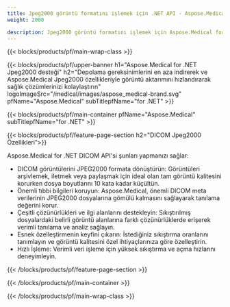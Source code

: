 ```yaml
---
title: Jpeg2000 görüntü formatını işlemek için .NET API - Aspose.Medical
weight: 2000

description: Jpeg2000 görüntü formatını işlemek için Aspose.Medical for .NET API
---
```


{{< blocks/products/pf/main-wrap-class >}}

{{< blocks/products/pf/upper-banner h1="Aspose.Medical for .NET Jpeg2000 desteği" h2="Depolama gereksinimlerini en aza indirerek ve Aspose.Medical Jpeg2000 özellikleriyle görüntü aktarımını hızlandırarak sağlık çözümlerinizi kolaylaştırın" logoImageSrc="/medical/images/aspose_medical-brand.svg" pfName="Aspose.Medical" subTitlepfName="for .NET" >}}

{{< blocks/products/pf/main-container pfName="Aspose.Medical" subTitlepfName="for .NET" >}}

{{< blocks/products/pf/feature-page-section h2="DICOM Jpeg2000 Özellikleri">}}

<p>Aspose.Medical for .NET DICOM API'si şunları yapmanızı sağlar:</p>

<ul>
<li>DICOM görüntülerini JPEG2000 formata dönüştürün: Görüntüleri arşivlemek, iletmek veya paylaşmak için ideal olan tam görüntü kalitesini korurken dosya boyutlarını 10 kata kadar küçültün.</li>
<li>Önemli tıbbi bilgileri koruyun: Aspose.Medical, önemli DICOM meta verilerinin JPEG2000 dosyalarına gömülü kalmasını sağlayarak tanılama değerini korur.</li>
<li>Çeşitli çözünürlükleri ve ilgi alanlarını destekleyin: Sıkıştırılmış dosyalardaki belirli görüntü alanlarına farklı çözünürlüklerde erişerek verimli tanılama ve analiz sağlayın.</li>
<li>Esnek özelleştirmenin keyfini çıkarın: İstediğiniz sıkıştırma oranlarını tanımlayın ve görüntü kalitesini özel ihtiyaçlarınıza göre özelleştirin.</li>
<li>Hızlı İşleme: Verimli veri işleme için yüksek sıkıştırma ve açma hızlarını deneyimleyin.</li>
</ul>

{{< /blocks/products/pf/feature-page-section >}}

{{< /blocks/products/pf/main-container >}}

{{< /blocks/products/pf/main-wrap-class >}}